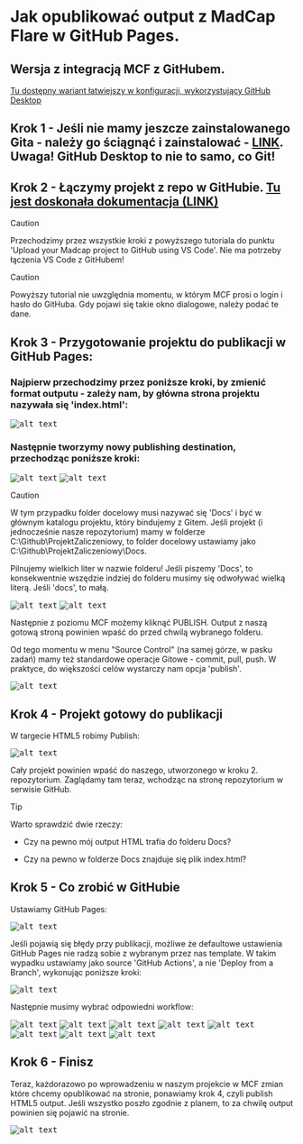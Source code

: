 # Jak opublikować output z MadCap Flare w GitHub Pages.

## Wersja z integracją MCF z GitHubem. 
[Tu dostępny wariant łatwiejszy w konfiguracji, wykorzystujący GitHub Desktop](./README2.md)

## Krok 1 - Jeśli nie mamy jeszcze zainstalowanego Gita - należy go ściągnąć i zainstalować - [LINK](https://git-scm.com/downloads). Uwaga! GitHub Desktop to nie to samo, co Git!

## Krok 2 - Łączymy projekt z repo w GitHubie. [Tu jest doskonała dokumentacja (LINK)](https://docsy-site.netlify.app/docs/madcap-flare/connect-madcap-to-git/#bind-using-the-flare-interface)

> [!CAUTION]
> Przechodzimy przez wszystkie kroki z powyższego tutoriala do punktu 'Upload your Madcap project to GitHub using VS Code'. Nie ma potrzeby łączenia VS Code z GitHubem!

> [!CAUTION]
> Powyższy tutorial nie uwzględnia momentu, w którym MCF prosi o login i hasło do GitHuba. Gdy pojawi się takie okno dialogowe, należy podać te dane.

## Krok 3 - Przygotowanie projektu do publikacji w GitHub Pages:

### Najpierw przechodzimy przez poniższe kroki, by zmienić format outputu - zależy nam, by główna strona projektu nazywała się 'index.html':
<kbd>![alt text](./Resources/MCF.png)</kbd>

### Następnie tworzymy nowy publishing destination, przechodząc poniższe kroki:

<kbd>![alt text](./Resources/A1.png)</kbd>
<kbd>![alt text](./Resources/A2.png)</kbd>
> [!CAUTION] 
> W tym przypadku folder docelowy musi nazywać się 'Docs' i być w głównym katalogu projektu, który bindujemy z Gitem. Jeśli projekt (i jednocześnie nasze repozytorium) mamy w folderze C:\Github\ProjektZaliczeniowy, to folder docelowy ustawiamy jako C:\Github\ProjektZaliczeniowy\Docs.
>
> Pilnujemy wielkich liter w nazwie folderu! Jeśli piszemy 'Docs', to konsekwentnie wszędzie indziej do folderu musimy się odwoływać wielką literą. Jeśli 'docs', to małą.

<kbd>![alt text](./Resources/A3.png)</kbd>
<kbd>![alt text](./Resources/A4.png)</kbd>

Następnie z poziomu MCF możemy kliknąć PUBLISH. Output z naszą gotową stroną powinien wpaść do przed chwilą wybranego folderu.

Od tego momentu w menu "Source Control" (na samej górze, w pasku zadań) mamy też standardowe operacje Gitowe - commit, pull, push. W praktyce, do większości celów wystarczy nam opcja 'publish'.

<kbd>![alt text](./Resources/MCF2.png)</kbd>

## Krok 4 - Projekt gotowy do publikacji

W targecie HTML5 robimy Publish:

<kbd>![alt text](./Resources/publish.gif)</kbd>

Cały projekt powinien wpaść do naszego, utworzonego w kroku 2. repozytorium. Zaglądamy tam teraz, wchodząc na stronę repozytorium w serwisie GitHub.

>[!TIP]
>Warto sprawdzić dwie rzeczy:
> * Czy na pewno mój output HTML trafia do folderu Docs?
>
> * Czy na pewno w folderze Docs znajduje się plik index.html? 

##  Krok 5 - Co zrobić w GitHubie

Ustawiamy GitHub Pages:

<kbd>![alt text](./Resources/0.png)

Jeśli pojawią się błędy przy publikacji, możliwe że defaultowe ustawienia GitHub Pages nie radzą sobie z wybranym przez nas template. W takim wypadku ustawiamy jako source 'GitHub Actions', a nie 'Deploy from a Branch', wykonując poniższe kroki:

<kbd>![alt text](./Resources/B1.png)</kbd>

Następnie musimy wybrać odpowiedni workflow:

<kbd>![alt text](./Resources/1.png)</kbd>
<kbd>![alt text](./Resources/2.png)</kbd>
<kbd>![alt text](./Resources/3.png)</kbd>
<kbd>![alt text](./Resources/4.png)</kbd>
<kbd>![alt text](./Resources/5.png)</kbd>
<kbd>![alt text](./Resources/6.png)</kbd>
<kbd>![alt text](./Resources/7.png)</kbd>
<kbd>![alt text](./Resources/8.png)</kbd>

## Krok 6 - Finisz
Teraz, każdorazowo po wprowadzeniu w naszym projekcie w MCF zmian które chcemy opublikować na stronie, ponawiamy krok 4, czyli publish HTML5 output. Jeśli wszystko poszło zgodnie z planem, to za chwilę output powinien się pojawić na stronie.

<kbd>![alt text](./Resources/publish.gif)</kbd>
